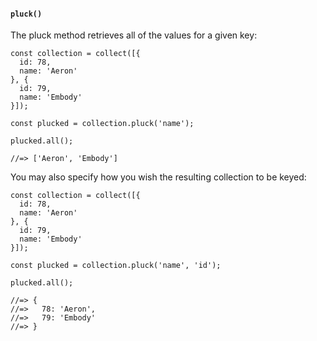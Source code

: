 #### ``pluck()``
The pluck method retrieves all of the values for a given key:
	
	const collection = collect([{
	  id: 78,
	  name: 'Aeron'
	}, {
	  id: 79,
	  name: 'Embody'
	}]);
	
	const plucked = collection.pluck('name');
	
	plucked.all();
	
	//=> ['Aeron', 'Embody']
	

You may also specify how you wish the resulting collection to be keyed:
	
	const collection = collect([{
	  id: 78,
	  name: 'Aeron'
	}, {
	  id: 79,
	  name: 'Embody'
	}]);
	
	const plucked = collection.pluck('name', 'id');
	
	plucked.all();
	
	//=> {
	//=>   78: 'Aeron',
	//=>   79: 'Embody'
	//=> }